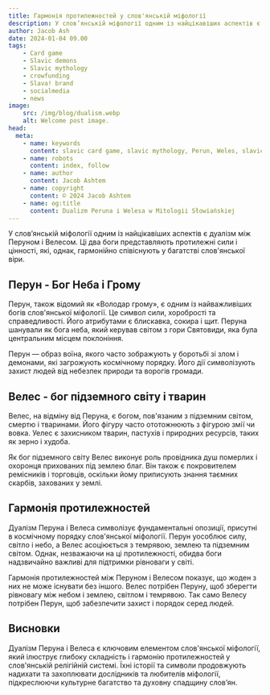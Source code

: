 ```yaml
---
title: Гармонія протилежностей у слов'янській міфології
description: У слов’янській міфології одним із найцікавіших аспектів є дуалізм між Перуном і Велесом. Ці два боги представляють протилежні сили і цінності, які, однак, гармонійно співіснують у багатстві слов'янської віри.
author: Jacob Ash
date: 2024-01-04 09.00
tags:
    - Card game
    - Slavic demons
    - Slavic mythology
    - crowfunding
    - Slava! brand
    - socialmedia
    - news
image:
    src: /img/blog/dualism.webp
    alt: Welcome post image.
head:
  meta:
    - name: keywords
      content: slavic card game, slavic mythology, Perun, Weles, slavic gods
    - name: robots
      content: index, follow
    - name: author
      content: Jacob Ashtem
    - name: copyright
      content: © 2024 Jacob Ashtem
    - name: og:title
      content: Dualizm Peruna i Welesa w Mitologii Słowiańskiej
---
```

У слов’янській міфології одним із найцікавіших аспектів є дуалізм між Перуном і Велесом. Ці два боги представляють протилежні сили і цінності, які, однак, гармонійно співіснують у багатстві слов'янської віри.
<!--more-->
## Перун - Бог Неба і Грому

Перун, також відомий як «Володар грому», є одним із найважливіших богів слов'янської міфології. Це символ сили, хоробрості та справедливості. Його атрибутами є блискавка, сокира і щит. Перуна шанували як бога неба, який керував світом з гори Святовиди, яка була центральним місцем поклоніння.

Перун — образ воїна, якого часто зображують у боротьбі зі злом і демонами, які загрожують космічному порядку. Його дії символізують захист людей від небезпек природи та ворогів громади.

## Велес - бог підземного світу і тварин

Велес, на відміну від Перуна, є богом, пов'язаним з підземним світом, смертю і тваринами. Його фігуру часто ототожнюють з фігурою змії чи вовка. Уелес є захисником тварин, пастухів і природних ресурсів, таких як зерно і худоба.

Як бог підземного світу Велес виконує роль провідника душ померлих і охоронця прихованих під землею благ. Він також є покровителем ремісників і торговців, оскільки йому приписують знання таємних скарбів, захованих у землі.

## Гармонія протилежностей

Дуалізм Перуна і Велеса символізує фундаментальні опозиції, присутні в космічному порядку слов'янської міфології. Перун уособлює силу, світло і небо, а Велес асоціюється з темрявою, землею та підземним світом. Однак, незважаючи на ці протилежності, обидва боги надзвичайно важливі для підтримки рівноваги у світі.

Гармонія протилежностей між Перуном і Велесом показує, що жоден з них не може існувати без іншого. Велес потрібен Перуну, щоб зберегти рівновагу між небом і землею, світлом і темрявою. Так само Велесу потрібен Перун, щоб забезпечити захист і порядок серед людей.

## Висновки

Дуалізм Перуна і Велеса є ключовим елементом слов'янської міфології, який ілюструє глибоку складність і гармонію протилежностей у слов'янській релігійній системі. Їхні історії та символи продовжують надихати та захоплювати дослідників та любителів міфології, підкреслюючи культурне багатство та духовну спадщину слов’ян.